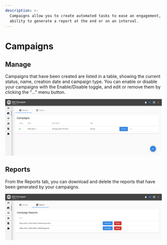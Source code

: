 ```yaml
---
description: >-
  Campaigns allow you to create automated tasks to ease an engagement, with the
  ability to generate a report at the end or on an interval.
---
```


# Campaigns

## Manage

Campaigns that have been created are listed in a table, showing the current status, name, creation date and campaign type. You can enable or disable your campaigns with the Enable/Disable toggle, and edit or remove them by clicking the "..." menu button.

![](../.gitbook/assets/image%20%2811%29.png)

## Reports

From the Reports tab, you can download and delete the reports that have been generated by your campaigns.

![](../.gitbook/assets/image%20%284%29.png)

